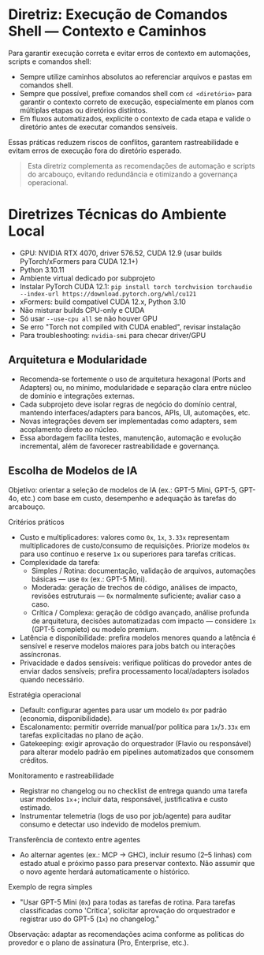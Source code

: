 # Diretriz: Execução de Comandos Shell — Contexto e Caminhos

Para garantir execução correta e evitar erros de contexto em automações, scripts e comandos shell:
- Sempre utilize caminhos absolutos ao referenciar arquivos e pastas em comandos shell.
- Sempre que possível, prefixe comandos shell com `cd <diretório>` para garantir o contexto correto de execução, especialmente em planos com múltiplas etapas ou diretórios distintos.
- Em fluxos automatizados, explicite o contexto de cada etapa e valide o diretório antes de executar comandos sensíveis.

Essas práticas reduzem riscos de conflitos, garantem rastreabilidade e evitam erros de execução fora do diretório esperado.

> Esta diretriz complementa as recomendações de automação e scripts do arcabouço, evitando redundância e otimizando a governança operacional.
# Diretrizes Técnicas do Ambiente Local

- GPU: NVIDIA RTX 4070, driver 576.52, CUDA 12.9 (usar builds PyTorch/xFormers para CUDA 12.1+)
- Python 3.10.11
- Ambiente virtual dedicado por subprojeto
- Instalar PyTorch CUDA 12.1: `pip install torch torchvision torchaudio --index-url https://download.pytorch.org/whl/cu121`
- xFormers: build compatível CUDA 12.x, Python 3.10
- Não misturar builds CPU-only e CUDA
- Só usar `--use-cpu all` se não houver GPU
- Se erro "Torch not compiled with CUDA enabled", revisar instalação
- Para troubleshooting: `nvidia-smi` para checar driver/GPU

## Arquitetura e Modularidade

- Recomenda-se fortemente o uso de arquitetura hexagonal (Ports and Adapters) ou, no mínimo, modularidade e separação clara entre núcleo de domínio e integrações externas.
- Cada subprojeto deve isolar regras de negócio do domínio central, mantendo interfaces/adapters para bancos, APIs, UI, automações, etc.
- Novas integrações devem ser implementadas como adapters, sem acoplamento direto ao núcleo.
- Essa abordagem facilita testes, manutenção, automação e evolução incremental, além de favorecer rastreabilidade e governança.

## Escolha de Modelos de IA

Objetivo: orientar a seleção de modelos de IA (ex.: GPT-5 Mini, GPT-5, GPT-4o, etc.) com base em custo, desempenho e adequação às tarefas do arcabouço.

Critérios práticos
- Custo e multiplicadores: valores como `0x`, `1x`, `3.33x` representam multiplicadores de custo/consumo de requisições. Priorize modelos `0x` para uso contínuo e reserve `1x` ou superiores para tarefas críticas.
- Complexidade da tarefa:
	- Simples / Rotina: documentação, validação de arquivos, automações básicas — use `0x` (ex.: GPT-5 Mini).
	- Moderada: geração de trechos de código, análises de impacto, revisões estruturais — `0x` normalmente suficiente; avaliar caso a caso.
	- Crítica / Complexa: geração de código avançado, análise profunda de arquitetura, decisões automatizadas com impacto — considere `1x` (GPT-5 completo) ou modelo premium.
- Latência e disponibilidade: prefira modelos menores quando a latência é sensível e reserve modelos maiores para jobs batch ou interações assíncronas.
- Privacidade e dados sensíveis: verifique políticas do provedor antes de enviar dados sensíveis; prefira processamento local/adapters isolados quando necessário.

Estratégia operacional
- Default: configurar agentes para usar um modelo `0x` por padrão (economia, disponibilidade).
- Escalonamento: permitir override manual/por política para `1x`/`3.33x` em tarefas explicitadas no plano de ação.
- Gatekeeping: exigir aprovação do orquestrador (Flavio ou responsável) para alterar modelo padrão em pipelines automatizados que consomem créditos.

Monitoramento e rastreabilidade
- Registrar no changelog ou no checklist de entrega quando uma tarefa usar modelos `1x`+; incluir data, responsável, justificativa e custo estimado.
- Instrumentar telemetria (logs de uso por job/agente) para auditar consumo e detectar uso indevido de modelos premium.

Transferência de contexto entre agentes
- Ao alternar agentes (ex.: MCP -> GHC), incluir resumo (2–5 linhas) com estado atual e próximo passo para preservar contexto. Não assumir que o novo agente herdará automaticamente o histórico.

Exemplo de regra simples
- "Usar GPT-5 Mini (`0x`) para todas as tarefas de rotina. Para tarefas classificadas como 'Crítica', solicitar aprovação do orquestrador e registrar uso do GPT-5 (`1x`) no changelog." 

Observação: adaptar as recomendações acima conforme as políticas do provedor e o plano de assinatura (Pro, Enterprise, etc.).

